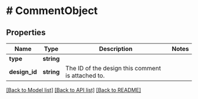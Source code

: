 # # CommentObject

## Properties

Name | Type | Description | Notes
------------ | ------------- | ------------- | -------------
**type** | **string** |  |
**design_id** | **string** | The ID of the design this comment is attached to. |

[[Back to Model list]](../../README.md#models) [[Back to API list]](../../README.md#endpoints) [[Back to README]](../../README.md)
